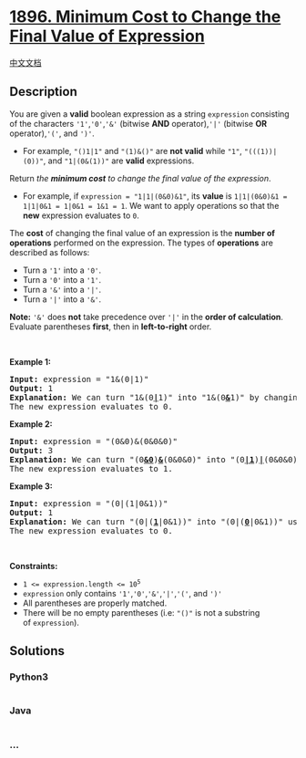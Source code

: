 # [1896. Minimum Cost to Change the Final Value of Expression](https://leetcode.com/problems/minimum-cost-to-change-the-final-value-of-expression)

[中文文档](/solution/1800-1899/1896.Minimum%20Cost%20to%20Change%20the%20Final%20Value%20of%20Expression/README.md)

## Description

<p>You are given a <strong>valid</strong> boolean expression as a string <code>expression</code> consisting of the characters <code>&#39;1&#39;</code>,<code>&#39;0&#39;</code>,<code>&#39;&amp;&#39;</code> (bitwise <strong>AND</strong> operator),<code>&#39;|&#39;</code> (bitwise <strong>OR</strong> operator),<code>&#39;(&#39;</code>, and <code>&#39;)&#39;</code>.</p>

<ul>
	<li>For example, <code>&quot;()1|1&quot;</code> and <code>&quot;(1)&amp;()&quot;</code> are <strong>not valid</strong> while <code>&quot;1&quot;</code>, <code>&quot;(((1))|(0))&quot;</code>, and <code>&quot;1|(0&amp;(1))&quot;</code> are <strong>valid</strong> expressions.</li>
</ul>

<p>Return<em> the <strong>minimum cost</strong> to change the final value of the expression</em>.</p>

<ul>
	<li>For example, if <code>expression = &quot;1|1|(0&amp;0)&amp;1&quot;</code>, its <strong>value</strong> is <code>1|1|(0&amp;0)&amp;1 = 1|1|0&amp;1 = 1|0&amp;1 = 1&amp;1 = 1</code>. We want to apply operations so that the<strong> new</strong> expression evaluates to <code>0</code>.</li>
</ul>

<p>The <strong>cost</strong> of changing the final value of an expression is the <strong>number of operations</strong> performed on the expression. The types of <strong>operations</strong> are described as follows:</p>

<ul>
	<li>Turn a <code>&#39;1&#39;</code> into a <code>&#39;0&#39;</code>.</li>
	<li>Turn a <code>&#39;0&#39;</code> into a <code>&#39;1&#39;</code>.</li>
	<li>Turn a <code>&#39;&amp;&#39;</code> into a <code>&#39;|&#39;</code>.</li>
	<li>Turn a <code>&#39;|&#39;</code> into a <code>&#39;&amp;&#39;</code>.</li>
</ul>

<p><strong>Note:</strong> <code>&#39;&amp;&#39;</code> does <strong>not</strong> take precedence over <code>&#39;|&#39;</code> in the <strong>order of calculation</strong>. Evaluate parentheses <strong>first</strong>, then in <strong>left-to-right</strong> order.</p>

<p>&nbsp;</p>
<p><strong class="example">Example 1:</strong></p>

<pre>
<strong>Input:</strong> expression = &quot;1&amp;(0|1)&quot;
<strong>Output:</strong> 1
<strong>Explanation:</strong> We can turn &quot;1&amp;(0<u><strong>|</strong></u>1)&quot; into &quot;1&amp;(0<u><strong>&amp;</strong></u>1)&quot; by changing the &#39;|&#39; to a &#39;&amp;&#39; using 1 operation.
The new expression evaluates to 0. 
</pre>

<p><strong class="example">Example 2:</strong></p>

<pre>
<strong>Input:</strong> expression = &quot;(0&amp;0)&amp;(0&amp;0&amp;0)&quot;
<strong>Output:</strong> 3
<strong>Explanation:</strong> We can turn &quot;(0<u><strong>&amp;0</strong></u>)<strong><u>&amp;</u></strong>(0&amp;0&amp;0)&quot; into &quot;(0<u><strong>|1</strong></u>)<u><strong>|</strong></u>(0&amp;0&amp;0)&quot; using 3 operations.
The new expression evaluates to 1.
</pre>

<p><strong class="example">Example 3:</strong></p>

<pre>
<strong>Input:</strong> expression = &quot;(0|(1|0&amp;1))&quot;
<strong>Output:</strong> 1
<strong>Explanation:</strong> We can turn &quot;(0|(<u><strong>1</strong></u>|0&amp;1))&quot; into &quot;(0|(<u><strong>0</strong></u>|0&amp;1))&quot; using 1 operation.
The new expression evaluates to 0.</pre>

<p>&nbsp;</p>
<p><strong>Constraints:</strong></p>

<ul>
	<li><code>1 &lt;= expression.length &lt;= 10<sup>5</sup></code></li>
	<li><code>expression</code>&nbsp;only contains&nbsp;<code>&#39;1&#39;</code>,<code>&#39;0&#39;</code>,<code>&#39;&amp;&#39;</code>,<code>&#39;|&#39;</code>,<code>&#39;(&#39;</code>, and&nbsp;<code>&#39;)&#39;</code></li>
	<li>All parentheses&nbsp;are properly matched.</li>
	<li>There will be no empty parentheses (i.e:&nbsp;<code>&quot;()&quot;</code>&nbsp;is not a substring of&nbsp;<code>expression</code>).</li>
</ul>

## Solutions

<!-- tabs:start -->

### **Python3**

```python

```

### **Java**

```java

```

### **...**

```

```

<!-- tabs:end -->
